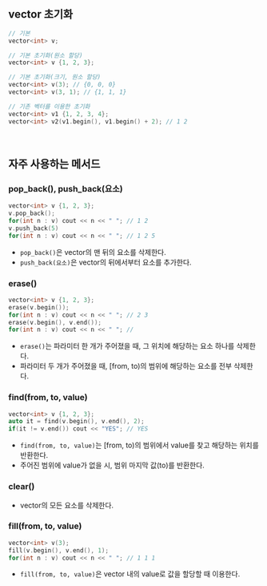 ## vector 초기화

```c++
// 기본
vector<int> v;

// 기본 초기화(원소 할당)
vector<int> v {1, 2, 3};

// 기본 초기화(크기, 원소 할당)
vector<int> v(3); // {0, 0, 0}
vector<int> v(3, 1); // {1, 1, 1}

// 기존 벡터를 이용한 초기화
vector<int> v1 {1, 2, 3, 4};
vector<int> v2(v1.begin(), v1.begin() + 2); // 1 2
```

<br>

## 자주 사용하는 메서드

### pop_back(), push_back(요소)

```c++
vector<int> v {1, 2, 3};
v.pop_back();
for(int n : v) cout << n << " "; // 1 2
v.push_back(5)
for(int n : v) cout << n << " "; // 1 2 5
```

* ``pop_back()``은 vector의 맨 뒤의 요소를 삭제한다.
* ``push_back(요소)``은 vector의 뒤에서부터 요소를 추가한다.

### erase()

```c++
vector<int> v {1, 2, 3};
erase(v.begin());
for(int n : v) cout << n << " "; // 2 3
erase(v.begin(), v.end());
for(int n : v) cout << n << " "; //
```

* ``erase()``는 파라미터 한 개가 주어졌을 때, 그 위치에 해당하는 요소 하나를 삭제한다.
* 파라미터 두 개가 주어졌을 때, [from, to)의 범위에 해당하는 요소를 전부 삭제한다.

### find(from, to, value)

```c++
vector<int> v {1, 2, 3};
auto it = find(v.begin(), v.end(), 2);
if(it != v.end()) cout << "YES"; // YES
```

* ``find(from, to, value)``는 [from, to)의 범위에서 value를 찾고 해당하는 위치를 반환한다.
* 주어진 범위에 value가 없을 시, 범위 마지막 값(to)를 반환한다.

### clear()

* vector의 모든 요소를 삭제한다.

### fill(from, to, value)

```c++
vector<int> v(3);
fill(v.begin(), v.end(), 1);
for(int n : v) cout << n << " "; // 1 1 1
```

* ``fill(from, to, value)``은 vector 내의 value로 값을 할당할 때 이용한다.
